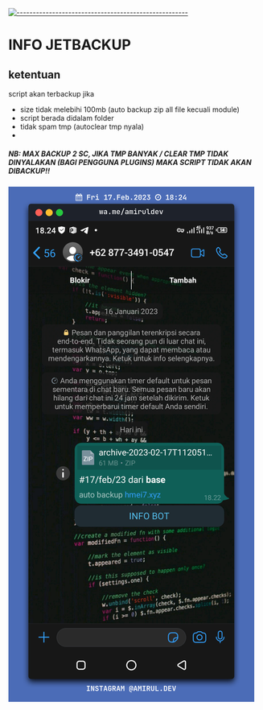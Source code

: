 [![-----------------------------------------------------](https://raw.githubusercontent.com/andreasbm/readme/master/assets/lines/colored.png)](#table-of-contents)
# INFO JETBACKUP

## ketentuan
script akan terbackup jika
- size tidak melebihi 100mb (auto backup zip all file kecuali module)
- script berada didalam folder
- tidak spam tmp (autoclear tmp nyala)
- 
##### NB: MAX BACKUP 2 SC, JIKA TMP BANYAK / CLEAR TMP TIDAK DINYALAKAN (BAGI PENGGUNA PLUGINS) MAKA SCRIPT TIDAK AKAN DIBACKUP!!

<img src="ss.png">
